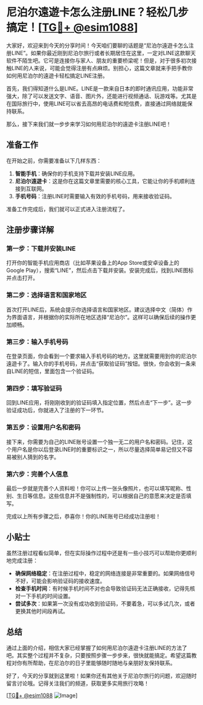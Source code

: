 # 尼泊尔遠遊卡怎么注册LINE？轻松几步搞定！[[TG💪+ @esim1088](https://t.me/s/esim1088)]

大家好，欢迎来到今天的分享时间！今天咱们要聊的话题是“尼泊尔遠遊卡怎么注册LINE”。如果你最近刚到尼泊尔旅行或者长期居住在这里，一定对LINE这款聊天软件不陌生吧。它可是连接你与家人、朋友的重要桥梁呢！但是，对于很多初次接触LINE的人来说，可能会觉得注册有点麻烦。别担心，这篇文章就来手把手教你如何用尼泊尔的遠遊卡轻松搞定LINE注册。

首先，我们得知道什么是LINE。LINE是一款来自日本的即时通讯应用，功能非常强大，除了可以发送文字、语音、图片外，还能进行视频通话、玩游戏等。尤其是在国际旅行中，使用LINE可以省去高昂的电话费和短信费，直接通过网络就能保持联系。

那么，接下来我们就一步步来学习如何用尼泊尔的遠遊卡注册LINE吧！

## 准备工作

在开始之前，你需要准备以下几样东西：

1. **智能手机**：确保你的手机支持下载并安装LINE应用。
2. **尼泊尔遠遊卡**：这是你在这篇文章里需要的核心工具，它能让你的手机顺利连接到互联网。
3. **手机号码**：注册LINE时需要输入有效的手机号码，用来接收验证码。

准备工作完成后，我们就可以正式进入注册流程了。

## 注册步骤详解

### 第一步：下载并安装LINE

打开你的智能手机应用商店（比如苹果设备上的App Store或安卓设备上的Google Play），搜索“LINE”，然后点击下载并安装。安装完成后，找到LINE图标并点击打开。

### 第二步：选择语言和国家地区

首次打开LINE后，系统会提示你选择语言和国家地区。建议选择中文（简体）作为界面语言，并根据你的实际所在地区选择“尼泊尔”。这样可以确保后续的操作更加顺畅。

### 第三步：输入手机号码

在登录页面，你会看到一个要求输入手机号码的地方。这里就需要用到你的尼泊尔遠遊卡了。输入你的手机号码，并点击“获取验证码”按钮。很快，你会收到一条来自LINE的短信，里面包含一个验证码。

### 第四步：填写验证码

回到LINE应用，将刚刚收到的验证码填入指定位置，然后点击“下一步”。这一步验证成功后，你就进入了注册的下一环节。

### 第五步：设置用户名和密码

接下来，你需要为自己的LINE账号设置一个独一无二的用户名和密码。记住，这个用户名是你以后登录LINE时的重要标识之一，所以尽量选择简单易记但又不容易被别人猜到的名字。

### 第六步：完善个人信息

最后一步就是完善个人资料啦！你可以上传一张头像照片，也可以填写昵称、性别、生日等信息。这些信息并不是强制性的，可以根据自己的意愿来决定是否填写。

完成以上所有步骤之后，恭喜你！你的LINE账号已经成功注册啦！

## 小贴士

虽然注册过程看似简单，但在实际操作过程中还是有一些小技巧可以帮助你更顺利地完成注册：

- **确保网络稳定**：在注册过程中，稳定的网络连接是非常重要的。如果网络信号不好，可能会影响验证码的接收速度。
- **检查手机时间**：有时候手机时间不对也会导致验证码无法正确接收，记得先核对一下手机的时间设置。
- **尝试多次**：如果第一次没有成功收到验证码，不要着急，可以多试几次，或者更换其他时间段再试。

## 总结

通过上面的介绍，相信大家已经掌握了如何用尼泊尔遠遊卡注册LINE的方法了吧。其实整个过程并不复杂，只要按照步骤一步步来，很快就能搞定。希望这篇教程对你有所帮助，在尼泊尔的日子里能够随时随地与亲朋好友保持联系。

好了，今天的分享就到这里啦！如果你还有其他关于尼泊尔旅行的问题，欢迎随时留言讨论哦。记得关注我们的频道，获取更多实用旅行攻略！

[[TG💪+ @esim1088](https://t.me/s/esim1088) ![Image](https://i.postimg.cc/4NQfJmqS/Snipaste-2025-05-13-00-14-12.png)]